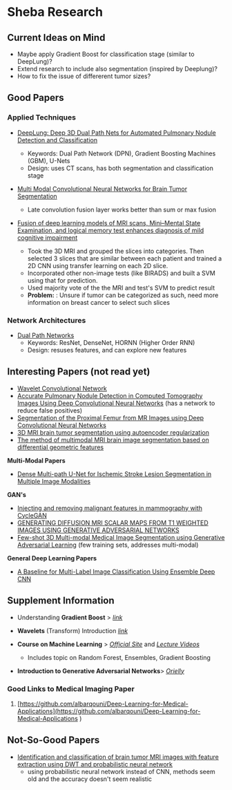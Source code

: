 # Sheba Research

## Current Ideas on Mind
 * Maybe apply Gradient Boost for classification stage (similar to DeepLung)?
 * Extend research to include also segmentation (inspired by Deeplung)?
 * How to fix the issue of differerent tumor sizes? 

## Good Papers
### Applied Techniques
* [DeepLung: Deep 3D Dual Path Nets for Automated Pulmonary Nodule Detection and Classification](https://drive.google.com/open?id=13Kc2vb4fSFRDJItY3VJELYAlEnUFwqRi)
  * Keywords: Dual Path Network (DPN), Gradient Boosting Machines (GBM), U-Nets
  * Design: uses CT scans, has both segmentation and classification stage
  
  
* [Multi Modal Convolutional Neural Networks for Brain Tumor Segmentation](https://drive.google.com/open?id=1t6cmvZ3wQs3qEuQ-NVLhz05l7WecLxiq)
  * Late convolution fusion layer works better than sum or max fusion
  
* [Fusion of deep learning models of MRI scans, Mini–Mental State Examination, and logical memory test enhances diagnosis of mild cognitive impairment](https://drive.google.com/open?id=13Nhzs9Q_c0ObVP78CLpS0aAsSztltekF)
  * Took the 3D MRI and grouped the slices into categories. Then selected 3 slices that are similar between each patient and trained a 2D CNN using transfer learning on each 2D slice.  
  * Incorporated other non-image tests (like BIRADS) and built a SVM using that for prediction.
  * Used majority vote of the the MRI and test's SVM to predict result
  * **Problem:** : Unsure if tumor can be categorized as such, need more information on breast cancer to select such slices 

### Network Architectures
* [Dual Path Networks](https://drive.google.com/open?id=1jp28JAsvcatX4g7BSXkHxY1-Yrihszcr)
  * Keywords: ResNet, DenseNet, HORNN (Higher Order RNN)
  * Design: resuses features, and can explore new features


## Interesting Papers (not read yet)
* [Wavelet Convolutional Network](https://arxiv.org/pdf/1805.08620.pdf)
* [Accurate Pulmonary Nodule Detection in Computed Tomography Images Using Deep Convolutional Neural Networks](https://drive.google.com/open?id=1bTGA9gkvhQwZxSwFSaf9aS-IYrgt27ZQ) (has a network to reduce false positives)
* [Segmentation of the Proximal Femur from MR Images using Deep Convolutional Neural Networks](https://drive.google.com/file/d/15nxOf2YbY07wNSF6bXI0oU_Ss6-NNFtH/view?usp=sharing)  
* [3D MRI brain tumor segmentation using autoencoder regularization](https://arxiv.org/pdf/1810.11654v3.pdf)  
* [The method of multimodal MRI brain image segmentation based on differential geometric features](https://arxiv.org/pdf/1811.04281v2.pdf)  


 **Multi-Modal Papers**
* [Dense Multi-path U-Net for Ischemic Stroke Lesion Segmentation in Multiple Image Modalities](https://arxiv.org/pdf/1810.07003.pdf)  


 **GAN's**
* [Injecting and removing malignant features in mammography with CycleGAN](https://arxiv.org/pdf/1811.07767v1.pdf)
* [GENERATING DIFFUSION MRI SCALAR MAPS FROM T1 WEIGHTED IMAGES USING GENERATIVE ADVERSARIAL NETWORKS](https://arxiv.org/pdf/1810.02683v1.pdf)  
* [Few-shot 3D Multi-modal Medical Image Segmentation using Generative Adversarial Learning](https://arxiv.org/pdf/1810.12241.pdf) (few training sets, addresses multi-modal)

 **General Deep Learning Papers**
* [A Baseline for Multi-Label Image Classification Using Ensemble Deep CNN](https://arxiv.org/pdf/1811.08412.pdf)


## Supplement Information

* Understanding **Gradient Boost** > [*link*](http://www.cse.chalmers.se/~richajo/dit865/files/gb_explainer.pdf) 
* **Wavelets** (Transform) Introduction [*link*](http://dsp.vscht.cz/hostalke/upload/WaveletTransform_Lecture.pdf)

* **Course on Machine Learning** > [*Official Site*](https://mlcourse.ai) and [*Lecture Videos*](https://www.youtube.com/watch?v=QKTuw4PNOsU&list=PLVlY_7IJCMJeRfZ68eVfEcu-UcN9BbwiX)  
   - Includes topic on Random Forest, Ensembles, Gradient Boosting   
* **Introduction to Generative Adversarial Networks**> [*Orielly*](https://www.oreilly.com/learning/generative-adversarial-networks-for-beginners?fbclid=IwAR3WT8qgsc4caZNx5sFccURW5YZ9DEL0BHfUEtIQ2KpQw5lmFCW8yuJ8VJ0)  

### Good Links to Medical Imaging Paper
1. [https://github.com/albarqouni/Deep-Learning-for-Medical-Applications](https://github.com/albarqouni/Deep-Learning-for-Medical-Applications
)

## Not-So-Good Papers
* [Identification and classification of brain tumor MRI images with feature extraction using DWT and probabilistic neural network](https://drive.google.com/open?id=1McJaVlM7YtMVwom4M2ODEPcf9h-46O7A)
  * using probabilistic neural network instead of CNN, methods seem old and the accuracy doesn't seem realistic
  
